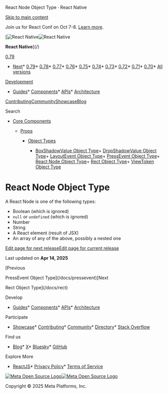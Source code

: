 React Node Object Type · React Native

[Skip to main content](#__docusaurus_skipToContent_fallback)

Join us for React Conf on Oct 7-8. [Learn more](https://conf.react.dev).

[![React Native](/img/header_logo.svg)![React Native](/img/header_logo.svg)

**React Native**](/)

[0.79](/docs/react-node)

* [Next](/docs/next/react-node)* [0.79](/docs/react-node)* [0.78](/docs/0.78/react-node)* [0.77](/docs/0.77/react-node)* [0.76](/docs/0.76/react-node)* [0.75](/docs/0.75/react-node)* [0.74](/docs/0.74/react-node)* [0.73](/docs/0.73/react-node)* [0.72](/docs/0.72/react-node)* [0.71](/docs/0.71/react-node)* [0.70](/docs/0.70/react-node)* [All versions](/versions)

[Development](#)

* [Guides](/docs/getting-started)* [Components](/docs/components-and-apis)* [APIs](/docs/accessibilityinfo)* [Architecture](/architecture/overview)

[Contributing](/contributing/overview)[Community](/community/overview)[Showcase](/showcase)[Blog](/blog)

Search

* [Core Components](/docs/components-and-apis)

  * [Props](/docs/image-style-props)

    * [Object Types](/docs/boxshadowvalue)

      + [BoxShadowValue Object Type](/docs/boxshadowvalue)+ [DropShadowValue Object Type](/docs/dropshadowvalue)+ [LayoutEvent Object Type](/docs/layoutevent)+ [PressEvent Object Type](/docs/pressevent)+ [React Node Object Type](/docs/react-node)+ [Rect Object Type](/docs/rect)+ [ViewToken Object Type](/docs/viewtoken)

React Node Object Type
======================

A React Node is one of the following types:

* Boolean (which is ignored)
* `null` or `undefined` (which is ignored)
* Number
* String
* A React element (result of JSX)
* An array of any of the above, possibly a nested one

[Edit page for next release](https://github.com/facebook/react-native-website/edit/main/docs/react-node.md)[Edit page for current release](https://github.com/facebook/react-native-website/edit/main/website/versioned_docs/version-0.79/react-node.md)

Last updated on **Apr 14, 2025**

[Previous

PressEvent Object Type](/docs/pressevent)[Next

Rect Object Type](/docs/rect)

Develop

* [Guides](/docs/getting-started)* [Components](/docs/components-and-apis)* [APIs](/docs/accessibilityinfo)* [Architecture](/architecture/overview)

Participate

* [Showcase](/showcase)* [Contributing](/contributing/overview)* [Community](/community/overview)* [Directory](https://reactnative.directory/)* [Stack Overflow](https://stackoverflow.com/questions/tagged/react-native)

Find us

* [Blog](/blog)* [X](https://x.com/reactnative)* [Bluesky](https://bsky.app/profile/reactnative.dev)* [GitHub](https://github.com/facebook/react-native)

Explore More

* [ReactJS](https://react.dev/)* [Privacy Policy](https://opensource.fb.com/legal/privacy/)* [Terms of Service](https://opensource.fb.com/legal/terms/)

[![Meta Open Source Logo](/img/oss_logo.svg)![Meta Open Source Logo](/img/oss_logo.svg)](https://opensource.fb.com/)

Copyright © 2025 Meta Platforms, Inc.